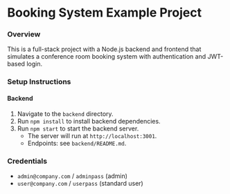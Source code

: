 # Booking System Example Project

### Overview
This is a full-stack project with a Node.js backend and frontend that simulates a conference room booking system with authentication and JWT-based login.

### Setup Instructions

#### Backend

1. Navigate to the `backend` directory.
2. Run `npm install` to install backend dependencies.
3. Run `npm start` to start the backend server.
   - The server will run at `http://localhost:3001`.
   - Endpoints: see `backend/README.md`.

### Credentials

- `admin@company.com` / `adminpass` (admin)
- `user@company.com` / `userpass` (standard user)
